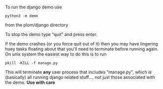 <!--
__copyright__ = "Copyright (C) 2023 Andrew Rechnitzer"
__copyright__ = "Copyright (C) 2023 Colin B. Macdonald"
__license__ = "AGPL-3.0-or-later"
 -->

To run the django demo use

```
python3 -m demo
```

from the plom/django directory

To stop the demo type "quit" and press enter.

If the demo crashes (or you force quit out of it) then you may have
lingering huey tasks floating about that you'll need to terminate
before running again. On unix system the easiest way to do this is to
run

```
pkill -KILL -f manage.py
```

This will terminate **any** user process that includes "manage.py",
which is (basically) all running django related stuff.... not just
those associated with the demo. **Use with care**
